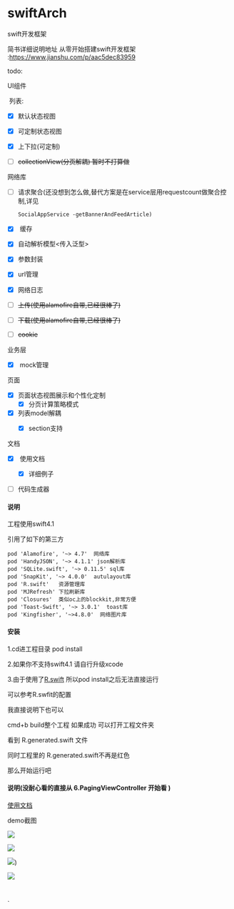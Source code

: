 # swiftArch

swift开发框架

简书详细说明地址 从零开始搭建swift开发框架 :https://www.jianshu.com/p/aac5dec83959




todo:

UI组件 

​      列表: 

- [x] ​        默认状态视图
- [x] ​       可定制状态视图  
- [x] ​       上下拉(可定制) 

- [ ] ~~collectionView(分页解耦)  暂时不打算做~~

网络库

- [ ] ​              请求聚合(还没想到怎么做,替代方案是在service层用requestcount做聚合控制,详见

      SocialAppService -getBannerAndFeedArticle)

- [x] ​               缓存

- [x] ​               自动解析模型<传入泛型>

- [x] ​               参数封装 

- [x] ​               url管理  

- [x] ​              网络日志

- [ ] ​             ~~上传(使用alamofire自带,已经很棒了)~~

- [ ] ​              ~~下载(使用alamofire自带,已经很棒了)~~

- [ ] ~~cookie~~

业务层  

- [x] ​	         mock管理

页面

- [x] ​		页面状态视图展示和个性化定制
   - [x] ​分页计算策略模式  
- [x] 列表model解耦
  - [x] section支持



文档

- [x] ​		使用文档
   - [x] ​详细例子


- [ ] 代码生成器





#### 说明

工程使用swift4.1 

引用了如下的第三方 

    pod 'Alamofire', '~> 4.7'  网络库
    pod 'HandyJSON', '~> 4.1.1' json解析库
    pod 'SQLite.swift', '~> 0.11.5' sql库
    pod 'SnapKit', '~> 4.0.0'  autulayout库
    pod 'R.swift'   资源管理库
    pod 'MJRefresh' 下拉刷新库
    pod 'Closures'  类似oc上的blockkit,非常方便
    pod 'Toast-Swift', '~> 3.0.1'  toast库
    pod 'Kingfisher', '~>4.8.0'  网络图片库


#### 安装

1.cd进工程目录 pod install

2.如果你不支持swift4.1 请自行升级xcode

3.由于使用了[R.swift](https://github.com/mac-cain13/R.swift) 所以pod install之后无法直接运行

可以参考R.swfit的配置  

我直接说明下也可以

cmd+b build整个工程 如果成功 可以打开工程文件夹

看到 R.generated.swift 文件 

同时工程里的 R.generated.swift不再是红色

那么开始运行吧



#### 说明(没耐心看的直接从 6.PagingViewController 开始看 )

[使用文档](https://github.com/manondidi/swiftArch/blob/master/%E4%BD%BF%E7%94%A8%E6%96%87%E6%A1%A3.md)	



demo截图

![](https://raw.githubusercontent.com/manondidi/swiftArch/master/%E6%88%AA%E5%9B%BE/demo%E9%A6%96%E9%A1%B5.png)





![](https://raw.githubusercontent.com/manondidi/swiftArch/master/%E6%88%AA%E5%9B%BE/%E5%8A%A8%E6%80%81%E5%88%97%E8%A1%A8.png)



![](https://raw.githubusercontent.com/manondidi/swiftArch/master/%E6%88%AA%E5%9B%BE/%E6%9C%80%E6%96%B0%E6%B8%B8%E6%88%8F%E5%88%97%E8%A1%A8-section.png))









![](https://raw.githubusercontent.com/manondidi/swiftArch/master/%E6%88%AA%E5%9B%BE/%E8%AE%B0%E5%BF%86%E7%82%B9%E9%A6%96%E9%A1%B5.png)

 















​    

`







​    

##### 



 



